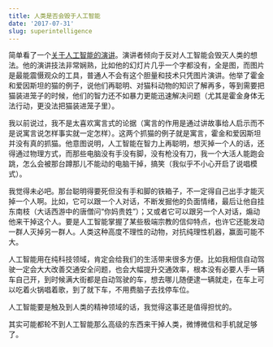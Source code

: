 ```yaml
---
title: 人类是否会毁于人工智能
date: '2017-07-31'
slug: superintelligence
---
```


简单看了一个[关于人工智能的演讲](http://idlewords.com/talks/superintelligence.htm)。演讲者倾向于反对人工智能会毁灭人类的想法。他的演讲技法非常娴熟，比如他的幻灯片几乎一个字都没有，全是图，而图片是最能震慑观众的工具，普通人不会有这个胆量和技术只凭图片演讲。他举了霍金和爱因斯坦的猫的例子，说他们再聪明、对猫科动物的知识了解再多，等到需要把猫装进笼子的时候，他们的智力还不如暴力更能迅速解决问题（尤其是霍金身体无法行动，更没法把猫装进笼子里）。

我以前说过，我不是太喜欢寓言式的论据（寓言的作用是通过讲故事给人启示而不是说寓言说怎样事实就一定怎样）。这两个抓猫的例子就是寓言，霍金和爱因斯坦并没有真的抓猫。他意图说明，人工智能在智力上再聪明，想灭掉一个人的话，还得通过物理方式，而那些电脑没有手没有脚，没有枪没有刀，我一个大活人能跑会跳，怎么会被那台蹲那儿不能动的电脑干掉，搞笑（我似乎不小心开启了说唱模式）。

我觉得未必吧。那台聪明得要死但没有手和脚的铁箱子，不一定得自己出手才能灭掉一个人啊。比如，它可以跟一个人对话，不断发掘他的负面情绪，最后让他自挂东南枝（大话西游中的唐僧问“你妈贵姓”）；又或者它可以跟另一个人对话，煽动他来干掉这个人。要是人工智能掌握了某些极端宗教的信仰特点，也许它还能发动一群人灭掉另一群人。人类这种高度不理性的动物，对抗纯理性机器，赢面可能不大。

人工智能用在纯科技领域，肯定会给我们的生活带来很多方便。比如我相信自动驾驶一定会大大改善交通安全问题，也会大幅提升交通效率，根本没有必要人手一辆车自己开，到时候满大街都是自动驾驶的车，想去哪儿随便逮一辆就走，在车上可以吃着火锅唱着歌，到了就下车，不用费脑子去找停车位。

人工智能要是触及到人类的精神领域的话，我觉得这事还是值得担忧的。

其实可能都轮不到人工智能那么高级的东西来干掉人类，微博微信和手机就足够了。
